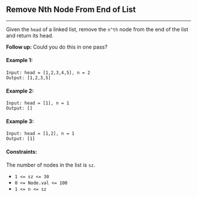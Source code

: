 ## Remove Nth Node From End of List
---
Given the `head` of a linked list, remove the `n^th` node from the end of the list and return its head.

**Follow up:** Could you do this in one pass?

#### Example 1:
```
Input: head = [1,2,3,4,5], n = 2
Output: [1,2,3,5]
```

#### Example 2:
```
Input: head = [1], n = 1
Output: []
```

#### Example 3:
```
Input: head = [1,2], n = 1
Output: [1]
``` 

#### Constraints:

The number of nodes in the list is `sz`.
* `1 <= sz <= 30`
* `0 <= Node.val <= 100`
* `1 <= n <= sz`
